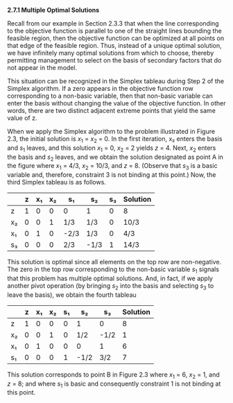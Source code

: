**2.7.1 Multiple Optimal Solutions**

Recall from our example in Section 2.3.3 that when the line corresponding to the objective function is parallel to one of the straight lines bounding the feasible region, then the objective function can be optimized at all points on that edge of the feasible region. Thus, instead of a unique optimal solution, we have infinitely many optimal solutions from which to choose, thereby permitting management to select on the basis of secondary factors that do not appear in the model.

This situation can be recognized in the Simplex tableau during Step 2 of the Simplex algorithm. If a zero appears in the objective function row corresponding to a non-basic variable, then that non-basic variable can enter the basis without changing the value of the objective function. In other words, there are two distinct adjacent extreme points that yield the same value of z.

When we apply the Simplex algorithm to the problem illustrated in Figure 2.3, the initial solution is $x_1$ = $x_2$ = 0. In the first iteration, x₂ enters the basis and $s_1$ leaves, and this solution $x_1$ = 0, $x_2$ = 2 yields $z$ = 4. Next, $x_2$ enters the basis and $s_2$ leaves, and we obtain the solution designated as point A in the figure where $x_1$ = 4/3, $x_2$ = 10/3, and $z$ = 8. (Observe that $s_3$ is a basic variable and, therefore, constraint 3 is not binding at this point.) Now, the third Simplex tableau is as follows.


|     | z | x₁  | x₂  | s₁  | s₂  | s₃  | Solution |
|-----|---|-----|-----|-----|-----|-----|----------|
| z   | 1 | 0   | 0   | 0   | 1   | 0   | 8        |
| x₂  | 0 | 0   | 1   | 1/3 | 1/3 | 0   | 10/3     |
| x₁  | 0 | 1   | 0   | -2/3| 1/3 | 0   | 4/3      |
| s₃  | 0 | 0   | 0   | 2/3 | -1/3| 1   | 14/3     |


This solution is optimal since all elements on the top row are non-negative. The zero in the top row corresponding to the non-basic variable $s_1$ signals that this problem has multiple optimal solutions. And, in fact, if we apply another pivot operation (by bringing $s_2$ into the basis and selecting $s_3$ to leave the basis), we obtain the fourth tableau

|     | z | x₁ | x₂ | s₁ | s₂  | s₃  | Solution |
|-----|---|----|----|----|-----|-----|----------|
| z   | 1 | 0  | 0  | 0  | 1   | 0   | 8        |
| x₂  | 0 | 0  | 1  | 0  | 1/2 | -1/2| 1        |
| x₁  | 0 | 1  | 0  | 0  | 0   | 1   | 6        |
| s₁  | 0 | 0  | 0  | 1  | -1/2| 3/2 | 7        |


This solution corresponds to point B in Figure 2.3 where $x_1$ = 6, $x_2$ = 1, and $z$ = 8; and where $s_1$ is basic and consequently constraint 1 is not binding at this point.
